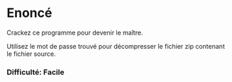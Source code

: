 # Enoncé
Crackez ce programme pour devenir le maître.

Utilisez le mot de passe trouvé pour décompresser le fichier zip contenant le fichier source.

### Difficulté: Facile
